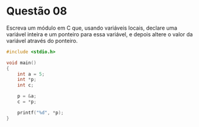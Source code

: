 # Questão 08
Escreva um módulo em C que, usando variáveis locais, declare uma variável inteira e um ponteiro
para essa variável, e depois altere o valor da variável através do ponteiro.

```C
#include <stdio.h>

void main()
{
    int a = 5;
    int *p;
    int c;

    p = &a;
    c = *p;

    printf("%d", *p);
}



